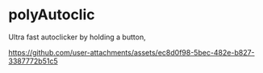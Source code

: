 # polyAutoclic
Ultra fast autoclicker by holding a button,

https://github.com/user-attachments/assets/ec8d0f98-5bec-482e-b827-3387772b51c5
